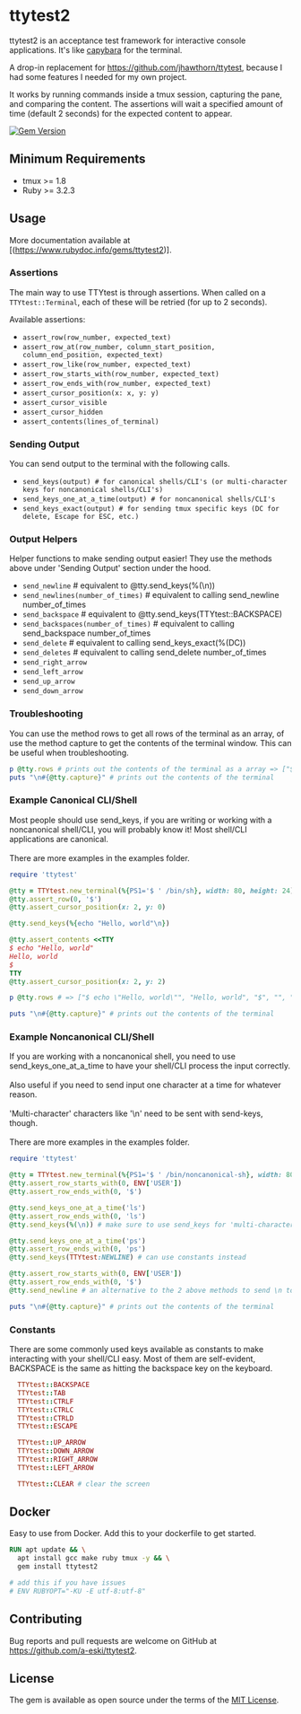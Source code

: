 # ttytest2

ttytest2 is an acceptance test framework for interactive console applications. It's like [capybara](https://github.com/teamcapybara/capybara) for the terminal.

A drop-in replacement for https://github.com/jhawthorn/ttytest, because I had some features I needed for my own project.

It works by running commands inside a tmux session, capturing the pane, and comparing the content. The assertions will wait a specified amount of time (default 2 seconds) for the expected content to appear.

[![Gem Version](https://badge.fury.io/rb/ttytest2.svg?icon=si%3Arubygems)](https://badge.fury.io/rb/ttytest2)

## Minimum Requirements

* tmux >= 1.8
* Ruby >= 3.2.3

## Usage

More documentation available at [(https://www.rubydoc.info/gems/ttytest2)].

### Assertions

The main way to use TTYtest is through assertions. When called on a `TTYtest::Terminal`, each of these will be retried (for up to 2 seconds).

Available assertions:
* `assert_row(row_number, expected_text)`
* `assert_row_at(row_number, column_start_position, column_end_position, expected_text)`
* `assert_row_like(row_number, expected_text)`
* `assert_row_starts_with(row_number, expected_text)`
* `assert_row_ends_with(row_number, expected_text)`
* `assert_cursor_position(x: x, y: y)`
* `assert_cursor_visible`
* `assert_cursor_hidden`
* `assert_contents(lines_of_terminal)`

### Sending Output

You can send output to the terminal with the following calls.

* `send_keys(output) # for canonical shells/CLI's (or multi-character keys for noncanonical shells/CLI's)`
* `send_keys_one_at_a_time(output) # for noncanonical shells/CLI's`
* `send_keys_exact(output) # for sending tmux specific keys (DC for delete, Escape for ESC, etc.)`

### Output Helpers

Helper functions to make sending output easier! They use the methods above under 'Sending Output' section under the hood.

* `send_newline` # equivalent to @tty.send_keys(%(\n))
* `send_newlines(number_of_times)` # equivalent to calling send_newline number_of_times
* `send_backspace` # equivalent to @tty.send_keys(TTYtest::BACKSPACE)
* `send_backspaces(number_of_times)` # equivalent to calling send_backspace number_of_times
* `send_delete` # equivalent to calling send_keys_exact(%(DC))
* `send_deletes` # equivalent to calling send_delete number_of_times
* `send_right_arrow`
* `send_left_arrow`
* `send_up_arrow`
* `send_down_arrow`

### Troubleshooting

You can use the method rows to get all rows of the terminal as an array, of use the method capture to get the contents of the terminal window. This can be useful when troubleshooting.

``` ruby
p @tty.rows # prints out the contents of the terminal as a array => ["$ echo \"Hello, world\"", "Hello, world", "$", "", "", "", ...]
puts "\n#{@tty.capture}" # prints out the contents of the terminal
```

### Example Canonical CLI/Shell

Most people should use send_keys, if you are writing or working with a noncanonical shell/CLI, you will probably know it! Most shell/CLI applications are canonical.<br /><br />
There are more examples in the examples folder.

``` ruby
require 'ttytest'

@tty = TTYtest.new_terminal(%{PS1='$ ' /bin/sh}, width: 80, height: 24)
@tty.assert_row(0, '$')
@tty.assert_cursor_position(x: 2, y: 0)

@tty.send_keys(%{echo "Hello, world"\n})

@tty.assert_contents <<TTY
$ echo "Hello, world"
Hello, world
$
TTY
@tty.assert_cursor_position(x: 2, y: 2)

p @tty.rows # => ["$ echo \"Hello, world\"", "Hello, world", "$", "", "", "", ...]

puts "\n#{@tty.capture}" # prints out the contents of the terminal
```

### Example Noncanonical CLI/Shell

If you are working with a noncanonical shell, you need to use send_keys_one_at_a_time to have your shell/CLI process the input correctly.<br /><br />
Also useful if you need to send input one character at a time for whatever reason.<br /><br />
'Multi-character' characters like '\n' need to be sent with send-keys, though.<br /><br />
There are more examples in the examples folder.

``` ruby
require 'ttytest'

@tty = TTYtest.new_terminal(%{PS1='$ ' /bin/noncanonical-sh}, width: 80, height: 24)
@tty.assert_row_starts_with(0, ENV['USER'])
@tty.assert_row_ends_with(0, '$')

@tty.send_keys_one_at_a_time('ls')
@tty.assert_row_ends_with(0, 'ls')
@tty.send_keys(%(\n)) # make sure to use send_keys for 'multi-character' characters like \n, \r, \t, etc.

@tty.send_keys_one_at_a_time('ps')
@tty.assert_row_ends_with(0, 'ps')
@tty.send_keys(TTYtest:NEWLINE) # can use constants instead

@tty.assert_row_starts_with(0, ENV['USER'])
@tty.assert_row_ends_with(0, '$')
@tty.send_newline # an alternative to the 2 above methods to send \n to the terminal

puts "\n#{@tty.capture}" # prints out the contents of the terminal
```

### Constants

There are some commonly used keys available as constants to make interacting with your shell/CLI easy. Most of them are self-evident, BACKSPACE is the same as hitting the backspace key on the keyboard.

``` ruby
  TTYtest::BACKSPACE
  TTYtest::TAB
  TTYtest::CTRLF
  TTYtest::CTRLC
  TTYtest::CTRLD
  TTYtest::ESCAPE

  TTYtest::UP_ARROW
  TTYtest::DOWN_ARROW
  TTYtest::RIGHT_ARROW
  TTYtest::LEFT_ARROW

  TTYtest::CLEAR # clear the screen
```

## Docker

Easy to use from Docker. Add this to your dockerfile to get started.

``` dockerfile
RUN apt update && \
  apt install gcc make ruby tmux -y && \
  gem install ttytest2

# add this if you have issues
# ENV RUBYOPT="-KU -E utf-8:utf-8"
```

## Contributing

Bug reports and pull requests are welcome on GitHub at https://github.com/a-eski/ttytest2.

## License

The gem is available as open source under the terms of the [MIT License](http://opensource.org/licenses/MIT).
